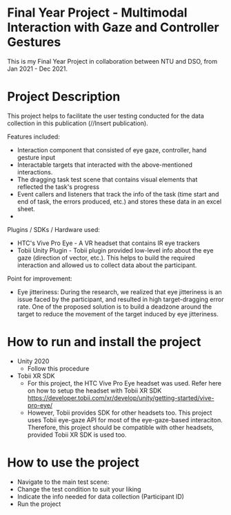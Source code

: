 # Final Year Project - Multimodal Interaction with Gaze and Controller Gestures
This is my Final Year Project in collaboration between NTU and DSO, from Jan 2021 - Dec 2021. 

# Project Description
This project helps to facilitate the user testing conducted for the data collection in this publication (//Insert publication). 

Features included: 
  - Interaction component that consisted of eye gaze, controller, hand gesture input  
  - Interactable targets that interacted with the above-mentioned interactions. 
  - The dragging task test scene that contains visual elements that reflected the task's progress
  - Event callers and listeners that track the info of the task (time start and end of task, the errors produced, etc.) and stores these data in an excel sheet.
  - 

Plugins / SDKs / Hardware used:

  - HTC's Vive Pro Eye - A VR headset that contains IR eye trackers
  - Tobii Unity Plugin - Tobii plugin provided low-level info about the eye gaze (direction of vector, etc.). This helps to build the required interaction and allowed us to collect data about the participant.

Point for improvement: 
  - Eye jitteriness: During the research, we realized that eye jitteriness is an issue faced by the participant, and resulted in high target-dragging error rate. One of the proposed solution is to build a deadzone around the target to reduce the movement of the target induced by eye jitteriness.  
  
  
# How to run and install the project
  - Unity 2020
    - Follow this procedure 
  - Tobii XR SDK 
    - For this project, the HTC Vive Pro Eye headset was used. Refer here on how to setup the headset with Tobii XR SDK https://developer.tobii.com/xr/develop/unity/getting-started/vive-pro-eye/
    - However, Tobii provides SDK for other headsets too. This project uses Tobii eye-gaze API for most of the eye-gaze-based interaciton. Therefore, this project should be compatible with other headsets, provided Tobii XR SDK is used too.

# How to use the project 
  - Navigate to the main test scene: 
  - Change the test condition to suit your liking 
  - Indicate the info needed for data collection (Participant ID) 
  - Run the project 
